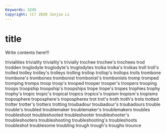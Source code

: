 ```yaml
---
Keywords: 3245
Copyright: (C) 2020 Junjie Li
---
```


# title

Write contents here!!!

trivialities 
triviality
triviality's 
trivially 
trochee 
trochee's 
trochees 
trod 
trodden 
troglodyte 
troglodyte's 
troglodytes
troika 
troika's 
troikas 
troll 
troll's 
trolled 
trolley 
trolley's 
trolleys 
trolling
trollop 
trollop's 
trollops 
trolls 
trombone 
trombone's 
trombones 
trombonist 
trombonist's 
trombonists
tromp 
tromped 
tromping 
tromps 
troop 
troop's 
trooped 
trooper 
trooper's 
troopers
trooping 
troops 
troopship 
troopship's 
troopships 
trope 
trope's 
tropes 
trophies 
trophy
trophy's 
tropic 
tropic's 
tropical 
tropics 
tropics's 
tropism 
tropism's 
tropisms 
troposphere
troposphere's 
tropospheres 
trot 
trot's 
troth 
troth's 
trots 
trotted 
trotter 
trotter's
trotters 
trotting 
troubadour 
troubadour's 
troubadours 
trouble 
trouble's 
troubled 
troublemaker 
troublemaker's
troublemakers 
troubles 
troubleshoot 
troubleshooted 
troubleshooter 
troubleshooter's 
troubleshooters 
troubleshooting 
troubleshooting's 
troubleshoots
troubleshot 
troublesome 
troubling 
trough 
trough's 
troughs 
trounce 
